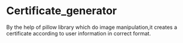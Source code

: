 # Certificate_generator
By the help of pillow library which do image manipulation,it creates a certificate according to user information in correct format.
